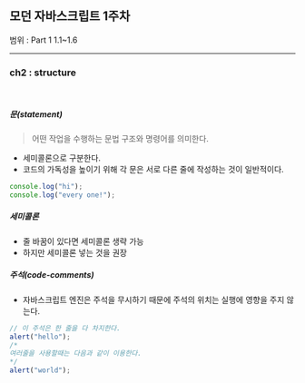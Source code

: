 ## 모던 자바스크립트 1주차

범위 : Part 1 1.1~1.6

---

### ch2 : structure

<br/>

##### 문(statement)

> 어떤 작업을 수행하는 문법 구조와 명령어를 의미한다.

- 세미콜론으로 구분한다.
- 코드의 가독성을 높이기 위해 각 문은 서로 다른 줄에 작성하는 것이 일반적이다.

```js
console.log("hi");
console.log("every one!");
```

##### 세미콜론

- 줄 바꿈이 있다면 세미콜론 생략 가능
- 하지만 세미콜론 넣는 것을 권장

##### 주석(code-comments)

- 자바스크립트 엔진은 주석을 무시하기 때문에 주석의 위치는 실행에 영향을 주지 않는다.

```js
// 이 주석은 한 줄을 다 차지한다.
alert("hello");
/*
여러줄을 사용할때는 다음과 같이 이용한다. 
*/
alert("world");
```
